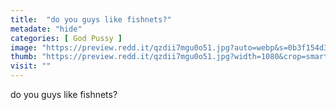 ```yaml
---
title:  "do you guys like fishnets?"
metadate: "hide"
categories: [ God Pussy ]
image: "https://preview.redd.it/qzdii7mgu0o51.jpg?auto=webp&s=0b3f154d3ae23cea805fe6b7dbc4c086c1e469ff"
thumb: "https://preview.redd.it/qzdii7mgu0o51.jpg?width=1080&crop=smart&auto=webp&s=c6613b08f883fd53d5a2a5e6b1e432867c0ce3b3"
visit: ""
---
```

do you guys like fishnets?

